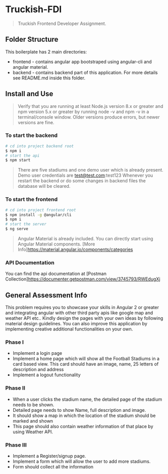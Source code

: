 # Truckish-FDI

> Truckish Frontend Developer Assignment.

## Folder Structure

This boilerplate has 2 main directories:

- frontend - contains angular app bootstraped using angular-cli and angular material.
- backend - contains backend part of this application. For more details see README.md inside this folder.

## Install and Use

> Verify that you are running at least Node.js version 8.x or greater and npm version 5.x or greater by running node -v and npm -v in a terminal/console window.
> Older versions produce errors, but newer versions are fine.

### To start the backend
```sh
# cd into project backend root
$ npm i
# start the api
$ npm start
```
> There are five stadiums and one demo user which is already present. Demo user credentials are test@test.com:test123
> Whenever you restart the backend or do some changes in backend files the database will be cleared.

### To start the frontend

```sh
# cd into project frontend root
$ npm install -g @angular/cli
$ npm i
# start the server
$ ng serve
```
> Angular Material is already included. You can directly start using Angular Material components. [More Info]https://material.angular.io/components/categories

### API Documentation
You can find the api documentation at [Postman Collection]https://documenter.getpostman.com/view/3745793/RWEdugXj

## General Assessment Info
This problem requires you to showcase your skills in Angular 2 or greater and integrating angular with other third party apis like google map and weather API etc.. Kindly design the pages with your own ideas by following material design guidelines.
You can also improve this application by implementing creative additional functionalities on your own.

### Phase I
- Implement a login page
- Implement a home page which will show all the Football Stadiums in a card based view. This card should have an image, name, 25 letters of description and address
- Implement a logout functionality

### Phase II
- When a user clicks the stadium name, the detailed page of the stadium needs to be shown.
- Detailed page needs to show Name, full description and image.
- It should show a map in which the location of the stadium should be marked and shown
- This page should also contain weather information of that place by using Weather API.

### Phase III
- Implement a Register/signup page.
- Implement a form which will allow the user to add more stadiums.
- Form should collect all the information